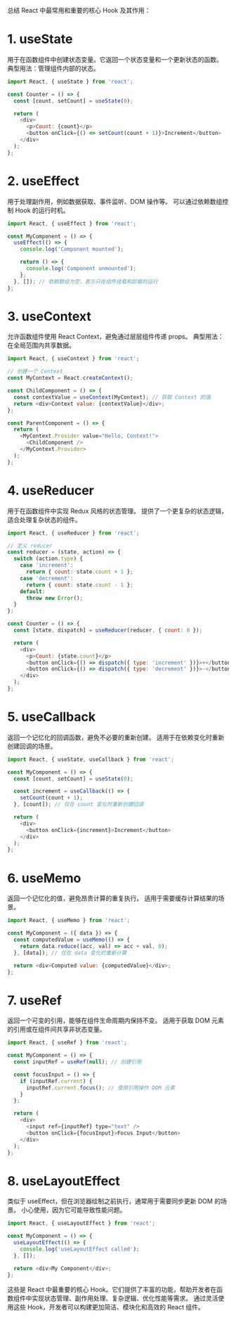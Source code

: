 总结 React 中最常用和重要的核心 Hook 及其作用：

# 1. useState
用于在函数组件中创建状态变量。它返回一个状态变量和一个更新状态的函数。
典型用法：管理组件内部的状态。

```js
import React, { useState } from 'react';

const Counter = () => {
  const [count, setCount] = useState(0);

  return (
    <div>
      <p>Count: {count}</p>
      <button onClick={() => setCount(count + 1)}>Increment</button>
    </div>
  );
};
```
# 2. useEffect
用于处理副作用，例如数据获取、事件监听、DOM 操作等。
可以通过依赖数组控制 Hook 的运行时机。
```js
import React, { useEffect } from 'react';

const MyComponent = () => {
  useEffect(() => {
    console.log('Component mounted');

    return () => {
      console.log('Component unmounted');
    };
  }, []); // 依赖数组为空，表示只在组件挂载和卸载时运行
};
```

# 3. useContext
允许函数组件使用 React Context，避免通过层层组件传递 props。
典型用法：在全局范围内共享数据。
```js
import React, { useContext } from 'react';

// 创建一个 Context
const MyContext = React.createContext();

const ChildComponent = () => {
  const contextValue = useContext(MyContext); // 获取 Context 的值
  return <div>Context value: {contextValue}</div>;
};

const ParentComponent = () => {
  return (
    <MyContext.Provider value="Hello, Context!">
      <ChildComponent />
    </MyContext.Provider>
  );
};
```

# 4. useReducer
用于在函数组件中实现 Redux 风格的状态管理。
提供了一个更复杂的状态逻辑，适合处理复杂状态的组件。
```js
import React, { useReducer } from 'react';

// 定义 reducer
const reducer = (state, action) => {
  switch (action.type) {
    case 'increment':
      return { count: state.count + 1 };
    case 'decrement':
      return { count: state.count - 1 };
    default:
      throw new Error();
  }
};

const Counter = () => {
  const [state, dispatch] = useReducer(reducer, { count: 0 });

  return (
    <div>
      <p>Count: {state.count}</p>
      <button onClick={() => dispatch({ type: 'increment' })}>+</button>
      <button onClick={() => dispatch({ type: 'decrement' })}>-</button>
    </div>
  );
};
```

# 5. useCallback
返回一个记忆化的回调函数，避免不必要的重新创建。
适用于在依赖变化时重新创建回调的场景。

```js
import React, { useState, useCallback } from 'react';

const MyComponent = () => {
  const [count, setCount] = useState(0);

  const increment = useCallback(() => {
    setCount(count + 1);
  }, [count]); // 仅在 count 变化时重新创建回调

  return (
    <div>
      <button onClick={increment}>Increment</button>
    </div>
  );
};
```

# 6. useMemo
返回一个记忆化的值，避免昂贵计算的重复执行。
适用于需要缓存计算结果的场景。

```js
import React, { useMemo } from 'react';

const MyComponent = ({ data }) => {
  const computedValue = useMemo(() => {
    return data.reduce((acc, val) => acc + val, 0);
  }, [data]); // 仅在 data 变化时重新计算

  return <div>Computed value: {computedValue}</div>;
};
```

# 7. useRef
返回一个可变的引用，能够在组件生命周期内保持不变。
适用于获取 DOM 元素的引用或在组件间共享非状态变量。
```js 
import React, { useRef } from 'react';

const MyComponent = () => {
  const inputRef = useRef(null); // 创建引用

  const focusInput = () => {
    if (inputRef.current) {
      inputRef.current.focus(); // 使用引用操作 DOM 元素
    }
  };

  return (
    <div>
      <input ref={inputRef} type="text" />
      <button onClick={focusInput}>Focus Input</button>
    </div>
  );
};
```

# 8. useLayoutEffect
类似于 useEffect，但在浏览器绘制之前执行，通常用于需要同步更新 DOM 的场景。
小心使用，因为它可能导致性能问题。

```js
import React, { useLayoutEffect } from 'react';

const MyComponent = () => {
  useLayoutEffect(() => {
    console.log('useLayoutEffect called');
  }, []);

  return <div>My Component</div>;
};
```


这些是 React 中最重要的核心 Hook。它们提供了丰富的功能，帮助开发者在函数组件中实现状态管理、副作用处理、复杂逻辑、优化性能等需求。
通过灵活使用这些 Hook，开发者可以构建更加简洁、模块化和高效的 React 组件。
